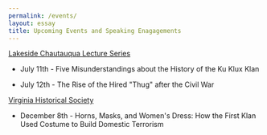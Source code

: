 ```yaml
---
permalink: /events/
layout: essay
title: Upcoming Events and Speaking Enagagements
---
```


[Lakeside Chautauqua Lecture Series](http://www.lakesideohio.com/education/lecture-series#wk4)

* July 11th - Five Misunderstandings about the History of the Ku Klux Klan

* July 12th - The Rise of the Hired "Thug" after the Civil War

[Virginia Historical Society](http://www.vahistorical.org/events/programs-and-activities/lectures-and-classes/horns-masks-and-womens-dress-how-first-klan-used) 

* December 8th - Horns, Masks, and Women's Dress: How the First Klan Used Costume to Build Domestic Terrorism 
